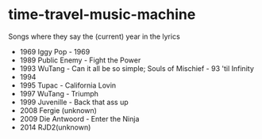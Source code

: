 # time-travel-music-machine
Songs where they say the (current) year in the lyrics

- 1969 Iggy Pop - 1969
- 1989 Public Enemy - Fight the Power
- 1993 WuTang - Can it all be so simple; Souls of Mischief - 93 'til Infinity
- 1994
- 1995 Tupac - California Lovin
- 1997 WuTang - Triumph
- 1999 Juvenille - Back that ass up
- 2008 Fergie (unknown)
- 2009  Die Antwoord - Enter the Ninja
- 2014 RJD2(unknown)
